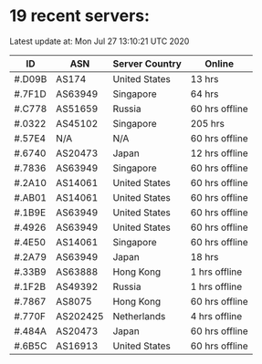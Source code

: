 # 19 recent servers:

Latest update at: Mon Jul 27 13:10:21 UTC 2020

| ID | ASN | Server Country | Online |
| -- | --- | -------------- | ------ |
| #.D09B | AS174 | United States | 13 hrs |
| #.7F1D | AS63949 | Singapore | 64 hrs |
| #.C778 | AS51659 | Russia | 60 hrs offline |
| #.0322 | AS45102 | Singapore | 205 hrs |
| #.57E4 | N/A | N/A | 60 hrs offline |
| #.6740 | AS20473 | Japan | 12 hrs offline |
| #.7836 | AS63949 | Singapore | 60 hrs offline |
| #.2A10 | AS14061 | United States | 60 hrs offline |
| #.AB01 | AS14061 | United States | 60 hrs offline |
| #.1B9E | AS63949 | United States | 60 hrs offline |
| #.4926 | AS63949 | United States | 60 hrs offline |
| #.4E50 | AS14061 | Singapore | 60 hrs offline |
| #.2A79 | AS63949 | Japan | 18 hrs |
| #.33B9 | AS63888 | Hong Kong | 1 hrs offline |
| #.1F2B | AS49392 | Russia | 1 hrs offline |
| #.7867 | AS8075 | Hong Kong | 60 hrs offline |
| #.770F | AS202425 | Netherlands | 4 hrs offline |
| #.484A | AS20473 | Japan | 60 hrs offline |
| #.6B5C | AS16913 | United States | 60 hrs offline |

